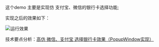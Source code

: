 这个demo 主要是实现仿 支付宝、微信的银行卡选择功能;


实现之后的效果如下：


![运行效果](https://upload-images.jianshu.io/upload_images/6433394-7603e977b6fb1f8e.gif?imageMogr2/auto-orient/strip)



技术要点分析：[高仿 微信、支付宝 选择银行卡效果（PopupWindow实现）](https://www.jianshu.com/p/7f23ef7153c9)
